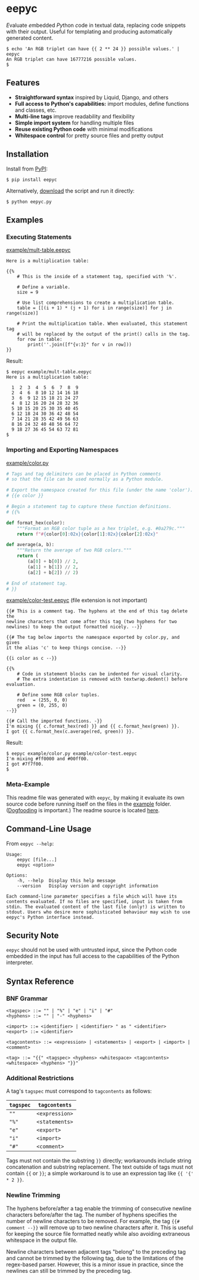 # eepyc

*E*valuate *e*mbedded *Py*thon *c*ode in textual data, replacing code snippets with their output. Useful for templating and producing automatically generated content.

```console
$ echo 'An RGB triplet can have {{ 2 ** 24 }} possible values.' | eepyc
An RGB triplet can have 16777216 possible values.
$
```

## Features

* **Straightforward syntax** inspired by Liquid, Django, and others
* **Full access to Python's capabilities:** import modules, define functions and classes, etc.
* **Multi-line tags** improve readability and flexibility
* **Simple import system** for handling multiple files
* **Reuse existing Python code** with minimal modifications
* **Whitespace control** for pretty source files and pretty output

## Installation

Install from [PyPI](https://pypi.org/project/eepyc):

```console
$ pip install eepyc
```

Alternatively, [download](https://github.com/justinyaodu/eepyc/tree/master/eepyc.py) the script and run it directly:

```console
$ python eepyc.py
```

## Examples

### Executing Statements

[example/mult-table.eepyc](https://github.com/justinyaodu/eepyc/tree/master/example/mult-table.eepyc)

```
Here is a multiplication table:

{{%
    # This is the inside of a statement tag, specified with '%'.

    # Define a variable.
    size = 9

    # Use list comprehensions to create a multiplication table.
    table = [[(i + 1) * (j + 1) for i in range(size)] for j in range(size)]

    # Print the multiplication table. When evaluated, this statement tag
    # will be replaced by the output of the print() calls in the tag.
    for row in table:
        print(''.join([f"{v:3}" for v in row]))
}}
```

Result:

```console
$ eepyc example/mult-table.eepyc
Here is a multiplication table:

  1  2  3  4  5  6  7  8  9
  2  4  6  8 10 12 14 16 18
  3  6  9 12 15 18 21 24 27
  4  8 12 16 20 24 28 32 36
  5 10 15 20 25 30 35 40 45
  6 12 18 24 30 36 42 48 54
  7 14 21 28 35 42 49 56 63
  8 16 24 32 40 48 56 64 72
  9 18 27 36 45 54 63 72 81
$
```

### Importing and Exporting Namespaces

[example/color.py](https://github.com/justinyaodu/eepyc/tree/master/example/color.py)

```python
# Tags and tag delimiters can be placed in Python comments
# so that the file can be used normally as a Python module.

# Export the namespace created for this file (under the name 'color').
# {{e color }}

# Begin a statement tag to capture these function definitions.
# {{%

def format_hex(color):
    """Format an RGB color tuple as a hex triplet, e.g. #0a279c."""
    return f"#{color[0]:02x}{color[1]:02x}{color[2]:02x}"

def average(a, b):
    """Return the average of two RGB colors."""
    return (
        (a[0] + b[0]) // 2,
        (a[1] + b[1]) // 2,
        (a[2] + b[2]) // 2)

# End of statement tag.
# }}
```
[example/color-test.eepyc](https://github.com/justinyaodu/eepyc/tree/master/example/color-test.eepyc)
 (file extension is not important)

```
{{# This is a comment tag. The hyphens at the end of this tag delete the
newline characters that come after this tag (two hyphens for two
newlines) to keep the output formatted nicely. --}}

{{# The tag below imports the namespace exported by color.py, and gives
it the alias 'c' to keep things concise. --}}

{{i color as c --}}

{{%
    # Code in statement blocks can be indented for visual clarity.
    # The extra indentation is removed with textwrap.dedent() before evaluation.

    # Define some RGB color tuples.
    red   = (255, 0, 0)
    green = (0, 255, 0)
--}}

{{# Call the imported functions. -}}
I'm mixing {{ c.format_hex(red) }} and {{ c.format_hex(green) }}.
I got {{ c.format_hex(c.average(red, green)) }}.
```

Result:

```console
$ eepyc example/color.py example/color-test.eepyc
I'm mixing #ff0000 and #00ff00.
I got #7f7f00.
$
```

### Meta-Example

This readme file was generated with `eepyc`, by making it evaluate its own source code before running itself on the files in the [example](example) folder. ([Dogfooding](https://en.wikipedia.org/wiki/Eating_your_own_dog_food) is important.) The readme source is located [here](example/README.md.eepyc).

## Command-Line Usage

From `eepyc --help`:

```
Usage:
    eepyc [file...]
    eepyc <option>

Options:
    -h, --help  Display this help message
    --version   Display version and copyright information

Each command-line parameter specifies a file which will have its
contents evaluated. If no files are specified, input is taken from
stdin. The evaluated content of the last file (only!) is written to
stdout. Users who desire more sophisticated behaviour may wish to use
eepyc's Python interface instead.
```

## Security Note

`eepyc` should not be used with untrusted input, since the Python code embedded in the input has full access to the capabilities of the Python interpreter.

## Syntax Reference

### BNF Grammar

```
<tagspec> ::= "" | "%" | "e" | "i" | "#"
<hyphens> ::= "" | "-" <hyphens>

<import> ::= <identifier> | <identifier> " as " <identifier>
<export> ::= <identifier>

<tagcontents> ::= <expression> | <statements> | <export> | <import> | <comment>

<tag> ::= "{{" <tagspec> <hyphens> <whitespace> <tagcontents> <whitespace> <hyphens> "}}"
```

### Additional Restrictions

A tag's `tagspec` must correspond to `tagcontents` as follows:

| `tagspec` | `tagcontents`  |
|-----------|----------------|
| `""`      | `<expression>` |
| `"%"`     | `<statements>` |
| `"e"`     | `<export>`     |
| `"i"`     | `<import>`     |
| `"#"`     | `<comment>`    |

Tags must not contain the substring `}}` directly; workarounds include string concatenation and substring replacement. The text outside of tags must not contain `{{` or `}}`; a simple workaround is to use an expression tag like `{{ '{' * 2 }}`.

### Newline Trimming

The hyphens before/after a tag enable the trimming of consecutive newline characters before/after the tag. The number of hyphens specifies the number of newline characters to be removed. For example, the tag `{{# comment --}}` will remove up to two newline characters after it. This is useful for keeping the source file formatted neatly while also avoiding extraneous whitespace in the output file.

Newline characters between adjacent tags "belong" to the preceding tag and cannot be trimmed by the following tag, due to the limitations of the regex-based parser. However, this is a minor issue in practice, since the newlines can still be trimmed by the preceding tag.
